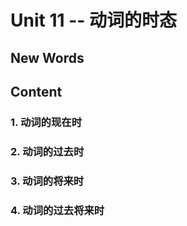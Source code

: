 # Unit 11 -- 动词的时态


## New Words






## Content

### 1. 动词的现在时



### 2. 动词的过去时



### 3. 动词的将来时



### 4. 动词的过去将来时



